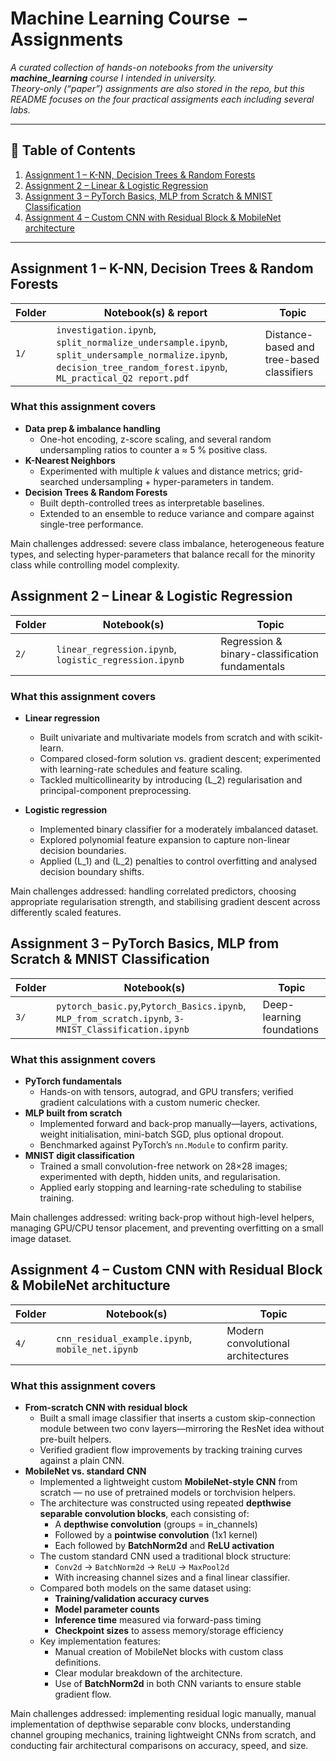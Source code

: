 # Machine Learning Course &nbsp;–&nbsp;  Assignments

*A curated collection of hands-on notebooks from the university **machine_learning** course I intended in university.  
Theory-only (“paper”) assignments are also stored in the repo, but this README focuses on the four practical assigments each including several labs.*

---

## 📑 Table of Contents

1. [Assignment&nbsp;1 – K-NN, Decision Trees & Random Forests](#assignment-1--k-nn-decision-trees--random-forests)  
2. [Assignment&nbsp;2 – Linear & Logistic Regression](#assignment-2--linear--logistic-regression)  
3. [Assignment&nbsp;3 – PyTorch Basics, MLP from Scratch & MNIST Classification](#assignment-3--pytorch-basics-mlp-from-scratch--mnist-classification)  
4. [Assignment&nbsp;4 – Custom CNN with Residual Block & MobileNet architecture](#assignment-4--custom-cnn-with-residual-block--mobilenet-architecture)  

---

## Assignment 1 – K-NN, Decision Trees & Random Forests

| Folder | Notebook(s) & report | Topic |
|--------|----------------------|-------|
| `1/` | `investigation.ipynb`, `split_normalize_undersample.ipynb`, `split_undersample_normalize.ipynb`, `decision_tree_random_forest.ipynb`, `ML_practical_Q2 report.pdf` | Distance-based and tree-based classifiers |

### What this assignment covers
* **Data prep & imbalance handling**  
  * One-hot encoding, z-score scaling, and several random undersampling ratios to counter a ≈ 5 % positive class.
* **K-Nearest Neighbors**  
  * Experimented with multiple *k* values and distance metrics; grid-searched undersampling + hyper-parameters in tandem.
* **Decision Trees & Random Forests**  
  * Built depth-controlled trees as interpretable baselines.  
  * Extended to an ensemble to reduce variance and compare against single-tree performance.

Main challenges addressed: severe class imbalance, heterogeneous feature types, and selecting hyper-parameters that balance recall for the minority class while controlling model complexity.

## Assignment 2 – Linear & Logistic Regression

| Folder | Notebook(s) | Topic |
|--------|-------------|-------|
| `2/` | `linear_regression.ipynb`, `logistic_regression.ipynb` | Regression & binary-classification fundamentals |

### What this assignment covers
* **Linear regression**  
  * Built univariate and multivariate models from scratch and with scikit-learn.  
  * Compared closed-form solution vs. gradient descent; experimented with learning-rate schedules and feature scaling.  
  * Tackled multicollinearity by introducing \(L_2\) regularisation and principal-component preprocessing.

* **Logistic regression**  
  * Implemented binary classifier for a moderately imbalanced dataset.  
  * Explored polynomial feature expansion to capture non-linear decision boundaries.  
  * Applied \(L_1\) and \(L_2\) penalties to control overfitting and analysed decision boundary shifts.

Main challenges addressed: handling correlated predictors, choosing appropriate regularisation strength, and stabilising gradient descent across differently scaled features.

## Assignment 3 – PyTorch Basics, MLP from Scratch & MNIST Classification

| Folder | Notebook(s) | Topic |
|--------|-------------|-------|
| `3/` | `pytorch_basic.py`,`Pytorch_Basics.ipynb`, `MLP_from_scratch.ipynb`, `3-MNIST_Classification.ipynb` | Deep-learning foundations |

### What this assignment covers
* **PyTorch fundamentals**  
  * Hands-on with tensors, autograd, and GPU transfers; verified gradient calculations with a custom numeric checker.
* **MLP built from scratch**  
  * Implemented forward and back-prop manually—layers, activations, weight initialisation, mini-batch SGD, plus optional dropout.  
  * Benchmarked against PyTorch’s `nn.Module` to confirm parity.
* **MNIST digit classification**  
  * Trained a small convolution-free network on 28×28 images; experimented with depth, hidden units, and regularisation.  
  * Applied early stopping and learning-rate scheduling to stabilise training.

Main challenges addressed: writing back-prop without high-level helpers, managing GPU/CPU tensor placement, and preventing overfitting on a small image dataset.

## Assignment 4 – Custom CNN with Residual Block & MobileNet architucture

| Folder | Notebook(s) | Topic |
|--------|-------------|-------|
| `4/` | `cnn_residual_example.ipynb`, `mobile_net.ipynb` | Modern convolutional architectures |

### What this assignment covers
* **From-scratch CNN with residual block**  
  * Built a small image classifier that inserts a custom skip-connection module between two conv layers—mirroring the ResNet idea without pre-built helpers.  
  * Verified gradient flow improvements by tracking training curves against a plain CNN.
* **MobileNet vs. standard CNN**
  * Implemented a lightweight custom **MobileNet-style CNN** from scratch — no use of pretrained models or torchvision helpers.
  * The architecture was constructed using repeated **depthwise separable convolution blocks**, each consisting of:
    * A **depthwise convolution** (groups = in_channels)
    * Followed by a **pointwise convolution** (1x1 kernel)
    * Each followed by **BatchNorm2d** and **ReLU activation**
  * The custom standard CNN used a traditional block structure:
    * `Conv2d` → `BatchNorm2d` → `ReLU` → `MaxPool2d`
    * With increasing channel sizes and a final linear classifier.
  * Compared both models on the same dataset using:
    * **Training/validation accuracy curves**
    * **Model parameter counts**
    * **Inference time** measured via forward-pass timing
    * **Checkpoint sizes** to assess memory/storage efficiency
  * Key implementation features:
    * Manual creation of MobileNet blocks with custom class definitions.
    * Clear modular breakdown of the architecture.
    * Use of **BatchNorm2d** in both CNN variants to ensure stable gradient flow.

Main challenges addressed: implementing residual logic manually, manual implementation of depthwise separable conv blocks, understanding channel grouping mechanics, training lightweight CNNs from scratch, and conducting fair architectural comparisons on accuracy, speed, and size.
